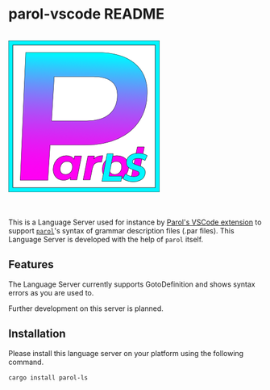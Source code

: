 # parol-vscode README

<!-- markdownlint-disable Inline HTML -->
<br>
<img src="./images/ParolLS_300x300.png" alt="Logo" height=300 with=300>
<br><br><br>
<!-- markdownlint-enable Inline HTML -->

This is a Language Server used for instance by
[Parol's VSCode extension](https://marketplace.visualstudio.com/items?itemName=jsinger67.parol-vscode)
to support
[`parol`](https://github.com/jsinger67/parol.git)'s syntax of grammar description files (.par files).
This Language Server is developed with the help of `parol` itself.

## Features

The Language Server currently supports GotoDefinition and shows syntax errors as you are used to.

Further development on this server is planned.

## Installation

Please install this language server on your platform using the following command.

```shell
cargo install parol-ls
```
